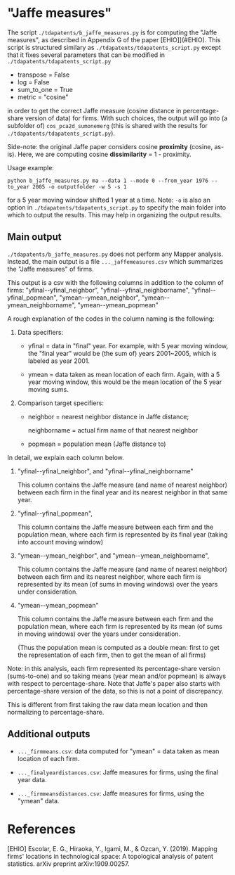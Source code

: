 # "Jaffe measures"
The script `./tdapatents/b_jaffe_measures.py` is for computing the "Jaffe measures", as described in Appendix G of the paper [EHIO]](#EHIO).
This script is structured similary as `./tdapatents/tdapatents_script.py` 
except that it fixes several parameters that can be modified in `./tdapatents/tdapatents_script.py`

* transpose = False
* log = False
* sum_to_one = True
* metric = "cosine"

in order to get the correct Jaffe measure (cosine distance in percentage-share version of data) for firms.
With such choices, the output will go into (a subfolder of) `cos_pca2d_sumonemerg` (this is shared with the results for `./tdapatents/tdapatents_script.py`). 

Side-note: the original Jaffe paper considers cosine **proximity** (cosine, as-is). Here, we are computing cosine **dissimilarity** = 1 - proximity.

Usage example:
``` 
python b_jaffe_measures.py ma --data 1 --mode 0 --from_year 1976 --to_year 2005 -o outputfolder -w 5 -s 1
```
for a 5 year moving window shifted 1 year at a time.
Note: `-o` is also an option in `./tdapatents/tdapatents_script.py` to specify the main folder into which to output the results. This may help in organizing the output results.

## Main output

`./tdapatents/b_jaffe_measures.py` does not perform any Mapper analysis. Instead, the main output is a file `..._jaffemeasures.csv` which summarizes the "Jaffe measures" of firms.

This output is a csv with the following columns in addition to the column of firms:
"yfinal--yfinal_neighbor", "yfinal--yfinal_neighborname", "yfinal--yfinal_popmean",
"ymean--ymean_neighbor", "ymean--ymean_neighborname", "ymean--ymean_popmean"

A rough explanation of the codes in the column naming is the following:

1. Data specifiers:
    * yfinal = data in "final" year. For example, with 5 year moving window, the "final year" would be (the sum of) years 2001~2005, which is labeled as year 2001.

    * ymean = data taken as mean location of each firm. Again, with a 5 year moving window, this would be the mean location of the 5 year moving sums.

2. Comparison target specifiers:
    * neighbor = nearest neighbor distance in Jaffe distance; 
    
      neighborname = actual firm name of that nearest neighbor

    * popmean = population mean (Jaffe distance to)
    

In detail, we explain each column below.

1. "yfinal--yfinal_neighbor", and "yfinal--yfinal_neighborname"

   This column contains the Jaffe measure (and name of nearest neighbor)
   between each firm in the final year and its nearest neighbor in that same year.

2. "yfinal--yfinal_popmean",

    This column contains the Jaffe measure 
    between each firm and the population mean, where each firm is represented by its final year (taking into account moving window)

3. "ymean--ymean_neighbor", and "ymean--ymean_neighborname", 

    This column contains the Jaffe measure (and name of nearest neighbor)
    between each firm and its nearest neighbor, where each firm is represented by its mean (of sums in moving windows) over the years under consideration.

4. "ymean--ymean_popmean"

    This column contains the Jaffe measure 
    between each firm and the population mean, where each firm is represented by its mean
    (of sums in moving windows) over the years under consideration.
    
    (Thus the population mean is computed as a double mean: first to get the representation of each firm, then to get the mean of all firms)
    
    
Note: in this analysis, each firm represented its percentage-share version (sums-to-one) and so taking means (year mean and/or popmean) is always with respect to percentage-share. Note that Jaffe's paper also starts with percentage-share version of the data, so this is not a point of discrepancy.

This is different from first taking the raw data mean location and then normalizing to percentage-share.

## Additional outputs

* `..._firmmeans.csv`: data computed for "ymean" = data taken as mean location of each firm.

* `..._finalyeardistances.csv`: Jaffe measures for firms, using the final year data.

* `..._firmmeansdistances.csv`: Jaffe measures for firms, using the "ymean" data.

# References
<a id="EHIO">[EHIO]</a> 
Escolar, E. G., Hiraoka, Y., Igami, M., & Ozcan, Y. (2019). Mapping firms' locations in technological space: A topological analysis of patent statistics. arXiv preprint arXiv:1909.00257.
